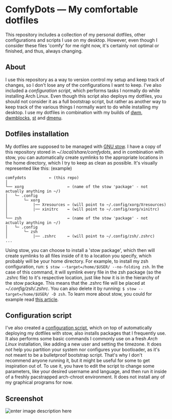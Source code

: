 ﻿# ComfyDots — My comfortable dotfiles

This repository includes a collection of my personal dotfiles, other configurations and scripts I use on my desktop. However, even though I consider these files 'comfy' for me right now, it's certainly not optimal or finished, and thus, always changing.

## About
I use this repository as a way to version control my setup and keep track of changes, so I don't lose any of the configurations I want to keep. I've also included a *configuration script*, which performs tasks I normally do while installing Arch Linux. Even though this script also deploys my dotfiles, you should not consider it as a full bootstrap script, but rather as another way to keep track of the various things I normally want to do while installing my desktop. I use my dotfiles in combination with my builds of [dwm](https://github.com/consoom/dwm), [dwmblocks](https://github.com/consoom/dwmblocks), [st](https://github.com/consoom/st) and [dmenu](https://github.com/consoom/dmenu).

## Dotfiles installation
My dotfiles are supposed to be managed with [GNU stow](https://www.gnu.org/software/stow/). I have a copy of this repository stored in *~/.local/share/comfydots*, and in combination with stow, you can automatically create symlinks to the appropriate locations in the home directory, which I try to keep as clean as possible. It's visually represented like this: (example)
```
comfydots		   ← (this repo)
│
└── xorg                   ← (name of the stow 'package' - not actually anything in ~/)
│   └─ .config
│       └─ xorg
│           |── Xresources ← (will point to ~/.config/xorg/Xresources)
│           |── xinitrc    ← (will point to ~/.config/xorg/xinitrc)
│
└── zsh                    ← (name of the stow 'package' - not actually anything in ~/)
│   └─ .config
│       └─ zsh
│           |── .zshrc     ← (will point to ~/.config/zsh/.zshrc)
...
```
Using stow, you can choose to install a 'stow package', which then will create symlinks to all files inside of it to a location you specify, which probably will be your home directory.
For example, to install my zsh configuration, run: `$ stow --target=/home/$USER/ --no-folding zsh`. In the case of this command, it will symlink every file in the zsh package (so the .zshrc file) to it's respective location, just like how it is in the hierarchy of the stow package. This means that the .zshrc file will be placed at *~/.config/zsh/.zshrc*.
You can also delete it by running: `$ stow --target=/home/$USER/ -D zsh`.
To learn more about stow, you could for example read [this article](https://web.archive.org/web/20210515192752/https://alexpearce.me/2016/02/managing-dotfiles-with-stow/).

## Configuration script
I've also created a [configuration script](conf.sh), which on top of automatically deploying my dotfiles with stow, also installs packages that I frequently use. It also performs some basic commands I commonly use on a fresh *Arch Linux* installation, like adding a new user and setting the timezone. It does *not* help you partition your system nor configures your bootloader, as it's not meant to be a bulletproof bootstrap script. That's why I don't recommend anyone running it, but it might be useful for some to get inspiration out of.
To use it, you have to edit the script to change some parameters, like your desired username and language, and then run it inside of a freshly pacstrapped arch-chroot environment. It does not install any of my graphical programs for now.

## Screenshot
![enter image description here](https://user-images.githubusercontent.com/33983173/166064884-fd3c6e0d-744d-4899-a680-dd997b72283b.png)
